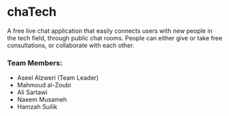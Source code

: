 # chaTech

A free live chat application that easily connects users with new people in the tech field, through public chat rooms. People can either give or take free consultations, or collaborate with each other.


### Team Members:
 - Aseel Alzweri (Team Leader)
 - Mahmoud al-Zoubi
 - Ali Sartawi
 - Naeem Musameh
 - Hamzah Suilik
